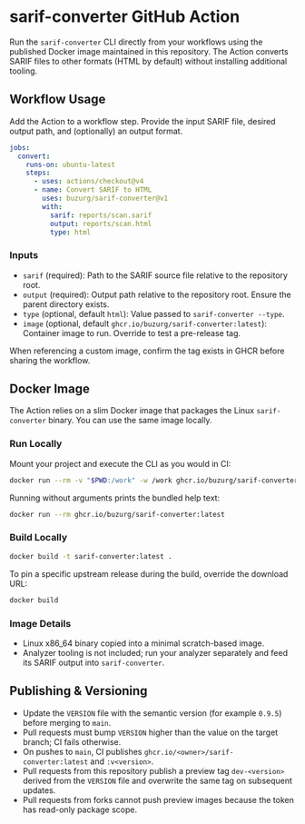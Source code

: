 # sarif-converter GitHub Action

Run the `sarif-converter` CLI directly from your workflows using the published Docker image maintained in this repository. The Action converts SARIF files to other formats (HTML by default) without installing additional tooling.

## Workflow Usage

Add the Action to a workflow step. Provide the input SARIF file, desired output path, and (optionally) an output format.

```yaml
jobs:
  convert:
    runs-on: ubuntu-latest
    steps:
      - uses: actions/checkout@v4
      - name: Convert SARIF to HTML
        uses: buzurg/sarif-converter@v1
        with:
          sarif: reports/scan.sarif
          output: reports/scan.html
          type: html
```

### Inputs

- `sarif` (required): Path to the SARIF source file relative to the repository root.
- `output` (required): Output path relative to the repository root. Ensure the parent directory exists.
- `type` (optional, default `html`): Value passed to `sarif-converter --type`.
- `image` (optional, default `ghcr.io/buzurg/sarif-converter:latest`): Container image to run. Override to test a pre-release tag.

When referencing a custom image, confirm the tag exists in GHCR before sharing the workflow.

## Docker Image

The Action relies on a slim Docker image that packages the Linux `sarif-converter` binary. You can use the same image locally.

### Run Locally

Mount your project and execute the CLI as you would in CI:

```bash
docker run --rm -v "$PWD:/work" -w /work ghcr.io/buzurg/sarif-converter:latest --type html input.sarif output.html
```

Running without arguments prints the bundled help text:

```bash
docker run --rm ghcr.io/buzurg/sarif-converter:latest
```

### Build Locally

```bash
docker build -t sarif-converter:latest .
```

To pin a specific upstream release during the build, override the download URL:

```bash
docker build
```

### Image Details

- Linux x86_64 binary copied into a minimal scratch-based image.
- Analyzer tooling is not included; run your analyzer separately and feed its SARIF output into `sarif-converter`.

## Publishing & Versioning

- Update the `VERSION` file with the semantic version (for example `0.9.5`) before merging to `main`.
- Pull requests must bump `VERSION` higher than the value on the target branch; CI fails otherwise.
- On pushes to `main`, CI publishes `ghcr.io/<owner>/sarif-converter:latest` and `:v<version>`.
- Pull requests from this repository publish a preview tag `dev-<version>` derived from the `VERSION` file and overwrite the same tag on subsequent updates.
- Pull requests from forks cannot push preview images because the token has read-only package scope.
